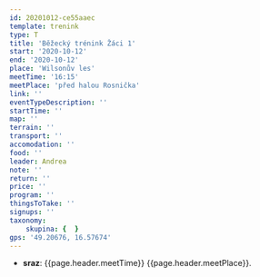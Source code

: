 ```yaml
---
id: 20201012-ce55aaec
template: trenink
type: T
title: 'Běžecký trénink Žáci 1'
start: '2020-10-12'
end: '2020-10-12'
place: 'Wilsonův les'
meetTime: '16:15'
meetPlace: 'před halou Rosnička'
link: ''
eventTypeDescription: ''
startTime: ''
map: ''
terrain: ''
transport: ''
accomodation: ''
food: ''
leader: Andrea
note: ''
return: ''
price: ''
program: ''
thingsToTake: ''
signups: ''
taxonomy:
    skupina: {  }
gps: '49.20676, 16.57674'
---
```


* **sraz**: {{page.header.meetTime}} {{page.header.meetPlace}}.
